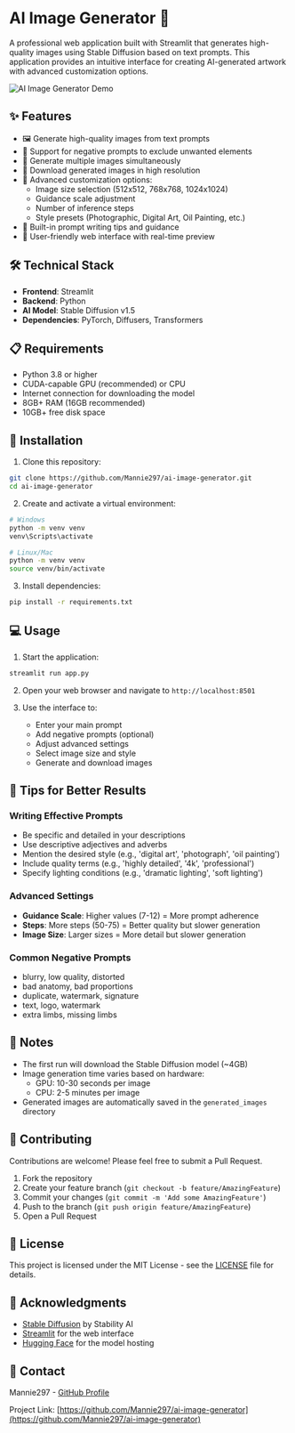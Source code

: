 # AI Image Generator 🎨

A professional web application built with Streamlit that generates high-quality images using Stable Diffusion based on text prompts. This application provides an intuitive interface for creating AI-generated artwork with advanced customization options.

![AI Image Generator Demo](https://via.placeholder.com/800x400?text=AI+Image+Generator+Demo)

## ✨ Features

- 🖼️ Generate high-quality images from text prompts
- 🚫 Support for negative prompts to exclude unwanted elements
- 🔄 Generate multiple images simultaneously
- 💾 Download generated images in high resolution
- 🎯 Advanced customization options:
  - Image size selection (512x512, 768x768, 1024x1024)
  - Guidance scale adjustment
  - Number of inference steps
  - Style presets (Photographic, Digital Art, Oil Painting, etc.)
- 📝 Built-in prompt writing tips and guidance
- 🎨 User-friendly web interface with real-time preview

## 🛠️ Technical Stack

- **Frontend**: Streamlit
- **Backend**: Python
- **AI Model**: Stable Diffusion v1.5
- **Dependencies**: PyTorch, Diffusers, Transformers

## 📋 Requirements

- Python 3.8 or higher
- CUDA-capable GPU (recommended) or CPU
- Internet connection for downloading the model
- 8GB+ RAM (16GB recommended)
- 10GB+ free disk space

## 🚀 Installation

1. Clone this repository:
```bash
git clone https://github.com/Mannie297/ai-image-generator.git
cd ai-image-generator
```

2. Create and activate a virtual environment:
```bash
# Windows
python -m venv venv
venv\Scripts\activate

# Linux/Mac
python -m venv venv
source venv/bin/activate
```

3. Install dependencies:
```bash
pip install -r requirements.txt
```

## 💻 Usage

1. Start the application:
```bash
streamlit run app.py
```

2. Open your web browser and navigate to `http://localhost:8501`

3. Use the interface to:
   - Enter your main prompt
   - Add negative prompts (optional)
   - Adjust advanced settings
   - Select image size and style
   - Generate and download images

## 🎨 Tips for Better Results

### Writing Effective Prompts
- Be specific and detailed in your descriptions
- Use descriptive adjectives and adverbs
- Mention the desired style (e.g., 'digital art', 'photograph', 'oil painting')
- Include quality terms (e.g., 'highly detailed', '4k', 'professional')
- Specify lighting conditions (e.g., 'dramatic lighting', 'soft lighting')

### Advanced Settings
- **Guidance Scale**: Higher values (7-12) = More prompt adherence
- **Steps**: More steps (50-75) = Better quality but slower generation
- **Image Size**: Larger sizes = More detail but slower generation

### Common Negative Prompts
- blurry, low quality, distorted
- bad anatomy, bad proportions
- duplicate, watermark, signature
- text, logo, watermark
- extra limbs, missing limbs

## 📝 Notes

- The first run will download the Stable Diffusion model (~4GB)
- Image generation time varies based on hardware:
  - GPU: 10-30 seconds per image
  - CPU: 2-5 minutes per image
- Generated images are automatically saved in the `generated_images` directory

## 🤝 Contributing

Contributions are welcome! Please feel free to submit a Pull Request.

1. Fork the repository
2. Create your feature branch (`git checkout -b feature/AmazingFeature`)
3. Commit your changes (`git commit -m 'Add some AmazingFeature'`)
4. Push to the branch (`git push origin feature/AmazingFeature`)
5. Open a Pull Request

## 📄 License

This project is licensed under the MIT License - see the [LICENSE](LICENSE) file for details.

## 🙏 Acknowledgments

- [Stable Diffusion](https://stability.ai/stable-diffusion) by Stability AI
- [Streamlit](https://streamlit.io/) for the web interface
- [Hugging Face](https://huggingface.co/) for the model hosting

## 📧 Contact

Mannie297 - [GitHub Profile](https://github.com/Mannie297)

Project Link: [https://github.com/Mannie297/ai-image-generator](https://github.com/Mannie297/ai-image-generator) 